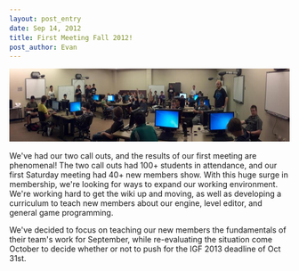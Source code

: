 ```yaml
---
layout: post_entry
date: Sep 14, 2012
title: First Meeting Fall 2012!
post_author: Evan
---
```

<img alt="" src="/img/2012-09-14-teampanorama.jpeg" style="width: 600px; height: 131px;">

We've had our two call outs, and the results of our first meeting are phenomenal! The two call outs had 100+ students in attendance, and our first Saturday meeting had 40+ new members show. With this huge surge in membership, we're looking for ways to expand our working environment. We're working hard to get the wiki up and moving, as well as developing a curriculum to teach new members about our engine, level editor, and general game programming.  

We've decided to focus on teaching our new members the fundamentals of their team's work for September, while re-evaluating the situation come October to decide whether or not to push for the IGF 2013 deadline of Oct 31st.
